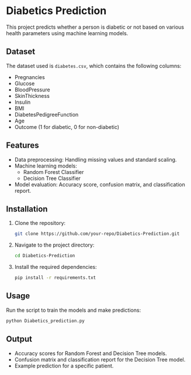 # Diabetics Prediction

This project predicts whether a person is diabetic or not based on various health parameters using machine learning models.

## Dataset
The dataset used is `diabetes.csv`, which contains the following columns:
- Pregnancies
- Glucose
- BloodPressure
- SkinThickness
- Insulin
- BMI
- DiabetesPedigreeFunction
- Age
- Outcome (1 for diabetic, 0 for non-diabetic)

## Features
- Data preprocessing: Handling missing values and standard scaling.
- Machine learning models:
  - Random Forest Classifier
  - Decision Tree Classifier
- Model evaluation: Accuracy score, confusion matrix, and classification report.

## Installation
1. Clone the repository:
   ```bash
   git clone https://github.com/your-repo/Diabetics-Prediction.git
   ```
2. Navigate to the project directory:
   ```bash
   cd Diabetics-Prediction
   ```
3. Install the required dependencies:
   ```bash
   pip install -r requirements.txt
   ```

## Usage
Run the script to train the models and make predictions:
```bash
python Diabetics_prediction.py
```

## Output
- Accuracy scores for Random Forest and Decision Tree models.
- Confusion matrix and classification report for the Decision Tree model.
- Example prediction for a specific patient.

